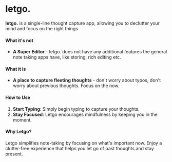 # letgo.

**letgo.** is a single-line thought capture app, allowing you to declutter your mind and focus on the right things

#### What it's not

- **A Super Editor** - letgo. does not have any additional features the general note taking apps have, like storing, rich editing etc.

#### What it is
- **A place to capture fleeting thoughts** - don't worry about typos, don't worry about previous thoughts. Focus on the now.

#### How to Use

1. **Start Typing**: Simply begin typing to capture your thoughts.
2. **Stay Focused**: Letgo encourages mindfulness by keeping you in the moment.

#### Why Letgo?

Letgo simplifies note-taking by focusing on what's important now. Enjoy a clutter-free experience that helps you let go of past thoughts and stay present.
